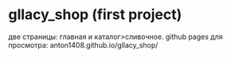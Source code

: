 # gllacy_shop (first project)
две страницы: главная и каталог>сливочное.
github pages для просмотра: anton1408.github.io/gllacy_shop/
